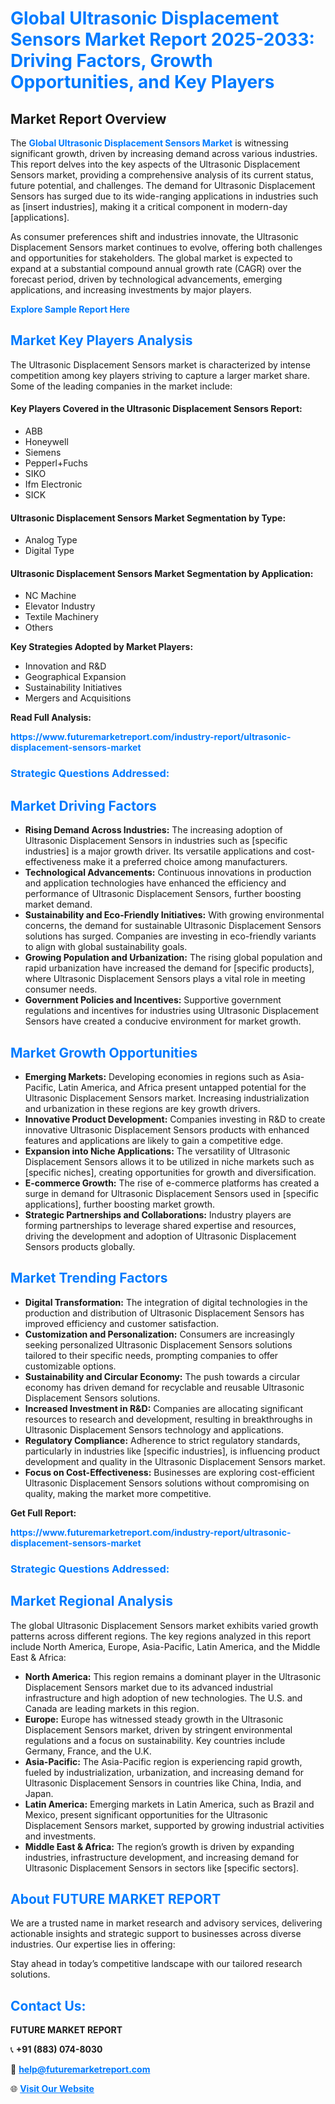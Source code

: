 <h1 style="color: #007BFF;">Global Ultrasonic Displacement Sensors Market Report 2025-2033: Driving Factors, Growth Opportunities, and Key Players</h1>

<section id="overview">
<h2>Market Report Overview</h2>
<p>The <a href="https://www.futuremarketreport.com/industry-report/ultrasonic-displacement-sensors-market" style="color: #007BFF; text-decoration: none;"><strong>Global Ultrasonic Displacement Sensors Market</strong></a> is witnessing significant growth, driven by increasing demand across various industries. This report delves into the key aspects of the Ultrasonic Displacement Sensors market, providing a comprehensive analysis of its current status, future potential, and challenges. The demand for Ultrasonic Displacement Sensors has surged due to its wide-ranging applications in industries such as [insert industries], making it a critical component in modern-day [applications].</p>
<p>As consumer preferences shift and industries innovate, the Ultrasonic Displacement Sensors market continues to evolve, offering both challenges and opportunities for stakeholders. The global market is expected to expand at a substantial compound annual growth rate (CAGR) over the forecast period, driven by technological advancements, emerging applications, and increasing investments by major players.</p>
</section>

<section id="overview">
<p><a href="https://www.futuremarketreport.com/request-sample/reportId=81626" style="color: #007BFF; text-decoration: none;"><strong>Explore Sample Report Here</strong></a></p>
</section>

<section id="key-players">
<h2 style="color: #007BFF;">Market Key Players Analysis</h2>
<p>The Ultrasonic Displacement Sensors market is characterized by intense competition among key players striving to capture a larger market share. Some of the leading companies in the market include:</p>
<h4>Key Players Covered in the Ultrasonic Displacement Sensors Report:</h4>
<ul><li>ABB</li><li>Honeywell</li><li>Siemens</li><li>Pepperl+Fuchs</li><li>SIKO</li><li>Ifm Electronic</li><li>SICK</li></ul>
<h4>Ultrasonic Displacement Sensors Market Segmentation by Type:</h4>
<ul><li>Analog Type</li><li>Digital Type</li></ul>

<h4>Ultrasonic Displacement Sensors Market Segmentation by Application:</h4>
<ul><li>NC Machine</li><li>Elevator Industry</li><li>Textile Machinery</li><li>Others</li></ul>
<p><strong>Key Strategies Adopted by Market Players:</strong></p>
<ul>
<li>Innovation and R&D</li>
<li>Geographical Expansion</li>
<li>Sustainability Initiatives</li>
<li>Mergers and Acquisitions</li>
</ul>
</section>

<section>
<p><strong>Read Full Analysis: </strong></p><a href="https://www.futuremarketreport.com/industry-report/ultrasonic-displacement-sensors-market" style="color: #007BFF; text-decoration: none;"><strong>https://www.futuremarketreport.com/industry-report/ultrasonic-displacement-sensors-market</strong></a>
<h3 style="color: #007BFF;">Strategic Questions Addressed:</h3>
</section>

<section id="driving-factors">
<h2 style="color: #007BFF;">Market Driving Factors</h2>
<ul>
<li><strong>Rising Demand Across Industries:</strong> The increasing adoption of Ultrasonic Displacement Sensors in industries such as [specific industries] is a major growth driver. Its versatile applications and cost-effectiveness make it a preferred choice among manufacturers.</li>
<li><strong>Technological Advancements:</strong> Continuous innovations in production and application technologies have enhanced the efficiency and performance of Ultrasonic Displacement Sensors, further boosting market demand.</li>
<li><strong>Sustainability and Eco-Friendly Initiatives:</strong> With growing environmental concerns, the demand for sustainable Ultrasonic Displacement Sensors solutions has surged. Companies are investing in eco-friendly variants to align with global sustainability goals.</li>
<li><strong>Growing Population and Urbanization:</strong> The rising global population and rapid urbanization have increased the demand for [specific products], where Ultrasonic Displacement Sensors plays a vital role in meeting consumer needs.</li>
<li><strong>Government Policies and Incentives:</strong> Supportive government regulations and incentives for industries using Ultrasonic Displacement Sensors have created a conducive environment for market growth.</li>
</ul>
</section>

<section id="growth-opportunities">
<h2 style="color: #007BFF;">Market Growth Opportunities</h2>
<ul>
<li><strong>Emerging Markets:</strong> Developing economies in regions such as Asia-Pacific, Latin America, and Africa present untapped potential for the Ultrasonic Displacement Sensors market. Increasing industrialization and urbanization in these regions are key growth drivers.</li>
<li><strong>Innovative Product Development:</strong> Companies investing in R&D to create innovative Ultrasonic Displacement Sensors products with enhanced features and applications are likely to gain a competitive edge.</li>
<li><strong>Expansion into Niche Applications:</strong> The versatility of Ultrasonic Displacement Sensors allows it to be utilized in niche markets such as [specific niches], creating opportunities for growth and diversification.</li>
<li><strong>E-commerce Growth:</strong> The rise of e-commerce platforms has created a surge in demand for Ultrasonic Displacement Sensors used in [specific applications], further boosting market growth.</li>
<li><strong>Strategic Partnerships and Collaborations:</strong> Industry players are forming partnerships to leverage shared expertise and resources, driving the development and adoption of Ultrasonic Displacement Sensors products globally.</li>
</ul>
</section>

<section id="trending-factors">
<h2 style="color: #007BFF;">Market Trending Factors</h2>
<ul>
<li><strong>Digital Transformation:</strong> The integration of digital technologies in the production and distribution of Ultrasonic Displacement Sensors has improved efficiency and customer satisfaction.</li>
<li><strong>Customization and Personalization:</strong> Consumers are increasingly seeking personalized Ultrasonic Displacement Sensors solutions tailored to their specific needs, prompting companies to offer customizable options.</li>
<li><strong>Sustainability and Circular Economy:</strong> The push towards a circular economy has driven demand for recyclable and reusable Ultrasonic Displacement Sensors solutions.</li>
<li><strong>Increased Investment in R&D:</strong> Companies are allocating significant resources to research and development, resulting in breakthroughs in Ultrasonic Displacement Sensors technology and applications.</li>
<li><strong>Regulatory Compliance:</strong> Adherence to strict regulatory standards, particularly in industries like [specific industries], is influencing product development and quality in the Ultrasonic Displacement Sensors market.</li>
<li><strong>Focus on Cost-Effectiveness:</strong> Businesses are exploring cost-efficient Ultrasonic Displacement Sensors solutions without compromising on quality, making the market more competitive.</li>
</ul>
</section>

<section>
<p><strong>Get Full Report: </strong></p><a href="https://www.futuremarketreport.com/industry-report/ultrasonic-displacement-sensors-market" style="color: #007BFF; text-decoration: none;"><strong>https://www.futuremarketreport.com/industry-report/ultrasonic-displacement-sensors-market</strong></a>
<h3 style="color: #007BFF;">Strategic Questions Addressed:</h3>
</section>


<section id="regional-analysis">
<h2 style="color: #007BFF;">Market Regional Analysis</h2>
<p>The global Ultrasonic Displacement Sensors market exhibits varied growth patterns across different regions. The key regions analyzed in this report include North America, Europe, Asia-Pacific, Latin America, and the Middle East & Africa:</p>
<ul>
<li><strong>North America:</strong> This region remains a dominant player in the Ultrasonic Displacement Sensors market due to its advanced industrial infrastructure and high adoption of new technologies. The U.S. and Canada are leading markets in this region.</li>
<li><strong>Europe:</strong> Europe has witnessed steady growth in the Ultrasonic Displacement Sensors market, driven by stringent environmental regulations and a focus on sustainability. Key countries include Germany, France, and the U.K.</li>
<li><strong>Asia-Pacific:</strong> The Asia-Pacific region is experiencing rapid growth, fueled by industrialization, urbanization, and increasing demand for Ultrasonic Displacement Sensors in countries like China, India, and Japan.</li>
<li><strong>Latin America:</strong> Emerging markets in Latin America, such as Brazil and Mexico, present significant opportunities for the Ultrasonic Displacement Sensors market, supported by growing industrial activities and investments.</li>
<li><strong>Middle East & Africa:</strong> The region’s growth is driven by expanding industries, infrastructure development, and increasing demand for Ultrasonic Displacement Sensors in sectors like [specific sectors].</li>
</ul>
</section>

<footer>
<h2 style="color: #007BFF;">About FUTURE MARKET REPORT</h2>
<p>We are a trusted name in market research and advisory services, delivering actionable insights and strategic support to businesses across diverse industries. Our expertise lies in offering:</p>

<p>Stay ahead in today’s competitive landscape with our tailored research solutions.</p>

<h2 style="color: #007BFF;">Contact Us:</h2>
<p><strong>FUTURE MARKET REPORT</strong></p>
<p>📞 <strong>+91 (883) 074-8030</strong></p>
<p>📧 <strong><a href="mailto:help@futuremarketreport.com" style="color: #007BFF;">help@futuremarketreport.com</a></strong></p>
<p>🌐 <strong><a href="https://www.futuremarketreport.com/" style="color: #007BFF;">Visit Our Website</a></strong></p>
</footer>